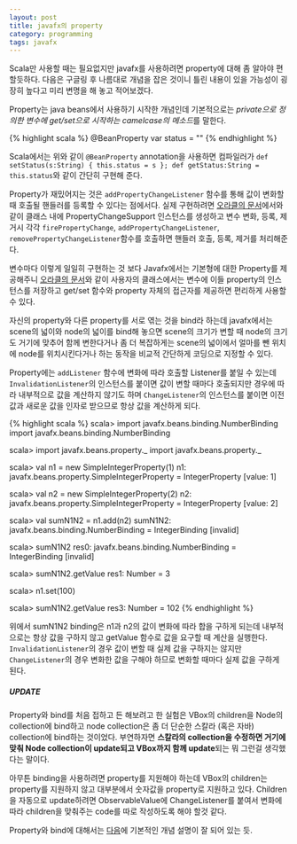 ```yaml
---
layout: post
title: javafx의 property
category: programming
tags: javafx
---
```


Scala만 사용할 때는 필요없지만 javafx를 사용하려면 property에 대해 좀 알아야 편할듯하다. 다음은 구글링 후 나름대로 개념을 잡은 것이니 틀린 내용이 있을 가능성이 굉장히 높다고 미리 변명을 해 놓고 적어보겠다.

Property는 java beans에서 사용하기 시작한 개념인데 기본적으로는 *private으로 정의한 변수에 get/set으로 시작하는 camelcase의 메소드*를 말한다.

{% highlight scala %}
@BeanProperty
var status = ""
{% endhighlight %}

Scala에서는 위와 같이 `@BeanProperty` annotation을 사용하면 컴파일러가 `def setStatus(s:String) { this.status = s }; def getStatus:String = this.status`와 같이 간단히 구현해 준다.

Property가 재밌어지는 것은 `addPropertyChangeListener` 함수를 통해 값이 변화할 때 호출될 핸들러를 등록할 수 있다는 점에서다. 실제 구현하려면 [오라클의 문서](https://docs.oracle.com/javase/tutorial/javabeans/writing/properties.html)에서와 같이 클래스 내에 PropertyChangeSupport 인스턴스를 생성하고 변수 변화, 등록, 제거시 각각 `firePropertyChange`, `addPropertyChangeListener`, `removePropertyChangeListener`함수를 호출하면 핸들러 호출, 등록, 제거를 처리해준다.

변수마다 이렇게 일일히 구현하는 것 보다 Javafx에서는 기본형에 대한 Property를 제공해주니 [오라클의 문서](https://docs.oracle.com/javafx/2/binding/jfxpub-binding.htm)와 같이 사용자의 클래스에서는 변수에 이들 property의 인스턴스를 저장하고 get/set 함수와 property 자체의 접근자를 제공하면 편리하게 사용할 수 있다.

자신의 property와 다른 property를 서로 엮는 것을 bind라 하는데 javafx에서는 scene의 넓이와 node의 넓이를 bind해 놓으면 scene의 크기가 변할 때 node의 크기도 거기에 맞추어 함께 변한다거나 좀 더 복잡하게는 scene의 넓이에서 얼마를 뺀 위치에 node를 위치시킨다거나 하는 동작을 비교적 간단하게 코딩으로 지정할 수 있다.

Property에는 `addListener` 함수에 변화에 따라 호출할 Listener를 붙일 수 있는데 `InvalidationListener`의 인스턴스를 붙이면 값이 변할 때마다 호출되지만 경우에 따라 내부적으로 값을 계산하지 않기도 하며 `ChangeListener`의 인스턴스를 붙이면 이전값과 새로운 값을 인자로 받으므로 항상 값을 계산하게 되다.

{% highlight scala %}
scala> import javafx.beans.binding.NumberBinding
import javafx.beans.binding.NumberBinding

scala> import javafx.beans.property._
import javafx.beans.property._

scala> val n1 = new SimpleIntegerProperty(1)
n1: javafx.beans.property.SimpleIntegerProperty = IntegerProperty [value: 1]

scala> val n2 = new SimpleIntegerProperty(2)
n2: javafx.beans.property.SimpleIntegerProperty = IntegerProperty [value: 2]

scala> val sumN1N2 = n1.add(n2)
sumN1N2: javafx.beans.binding.NumberBinding = IntegerBinding [invalid]

scala> sumN1N2
res0: javafx.beans.binding.NumberBinding = IntegerBinding [invalid]

scala> sumN1N2.getValue
res1: Number = 3

scala> n1.set(100)

scala> sumN1N2.getValue
res3: Number = 102
{% endhighlight %}

위에서 sumN1N2 binding은 n1과 n2의 값이 변화에 따라 합을 구하게 되는데 내부적으로는 항상 값을 구하지 않고 getValue 함수로 값을 요구할 때 계산을 실행한다. `InvalidationListener`의 경우 값이 변할 때 실제 값을 구하지는 않지만 `ChangeListener`의 경우 변화한 값을 구해야 하므로 변화할 때마다 실제 값을 구하게 된다.

##### UPDATE #####

Property와 bind를 처음 접하고 든 해보려고 한 실험은 VBox의 children을 Node의 collection에 bind하고 node collection은 좀 더 단순한 스칼라 (혹은 자바) collection에 bind하는 것이었다. 부연하자면 **스칼라의 collection을 수정하면 거기에 맞춰 Node collection이 update되고 VBox까지 함께 update**되는 뭐 그런걸 생각했다는 말이다.

아무튼 binding을 사용하려면 property를 지원해야 하는데 VBox의 children는 property를 지원하지 않고 대부분에서 숫자값을 property로 지원하고 있다. Children을 자동으로 update하려면 ObservableValue에 ChangeListener를 붙여서 변화에 따라 children을 맞춰주는 code를 따로 작성하도록 해야 할것 같다.

Property와 bind에 대해서는 [다음](http://blog.netopyr.com/2011/05/13/javafx-properties/)에 기본적인 개념 설명이 잘 되어 있는 듯.
